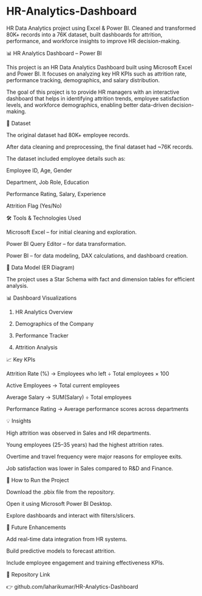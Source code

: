 # HR-Analytics-Dashboard
HR Data Analytics project using Excel &amp; Power BI. Cleaned and transformed 80K+ records into a 76K dataset, built dashboards for attrition, performance, and workforce insights to improve HR decision-making.


📊 HR Analytics Dashboard – Power BI

This project is an HR Data Analytics Dashboard built using Microsoft Excel and Power BI. It focuses on analyzing key HR KPIs such as attrition rate, performance tracking, demographics, and salary distribution.

The goal of this project is to provide HR managers with an interactive dashboard that helps in identifying attrition trends, employee satisfaction levels, and workforce demographics, enabling better data-driven decision-making.


📂 Dataset

The original dataset had 80K+ employee records.

After data cleaning and preprocessing, the final dataset had ~76K records.


The dataset included employee details such as:

Employee ID, Age, Gender

Department, Job Role, Education

Performance Rating, Salary, Experience

Attrition Flag (Yes/No)


🛠️ Tools & Technologies Used

Microsoft Excel – for initial cleaning and exploration.

Power BI Query Editor – for data transformation.

Power BI – for data modeling, DAX calculations, and dashboard creation.


📑 Data Model (ER Diagram)

The project uses a Star Schema with fact and dimension tables for efficient analysis.


📊 Dashboard Visualizations
1. HR Analytics Overview

2. Demographics of the Company

3. Performance Tracker

4. Attrition Analysis


📈 Key KPIs

Attrition Rate (%) → Employees who left ÷ Total employees × 100

Active Employees → Total current employees

Average Salary → SUM(Salary) ÷ Total employees

Performance Rating → Average performance scores across departments


💡 Insights

High attrition was observed in Sales and HR departments.

Young employees (25–35 years) had the highest attrition rates.

Overtime and travel frequency were major reasons for employee exits.

Job satisfaction was lower in Sales compared to R&D and Finance.


🚀 How to Run the Project

Download the .pbix file from the repository.

Open it using Microsoft Power BI Desktop.

Explore dashboards and interact with filters/slicers.


🔮 Future Enhancements

Add real-time data integration from HR systems.

Build predictive models to forecast attrition.

Include employee engagement and training effectiveness KPIs.

🔗 Repository Link

👉 github.com/laharikumar/HR-Analytics-Dashboard
